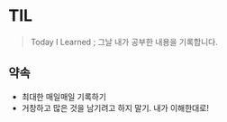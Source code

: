 # TIL
> Today I Learned
; 그날 내가 공부한 내용을 기록합니다.

## 약속
- 최대한 매일매일 기록하기
- 거창하고 많은 것을 남기려고 하지 말기. 내가 이해한대로!
